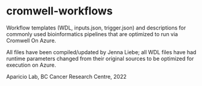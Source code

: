# cromwell-workflows
Workflow templates (WDL, inputs.json, trigger.json) and descriptions for commonly used bioinformatics pipelines that are optimized to run via Cromwell On Azure.

All files have been compiled/updated by Jenna Liebe; all WDL files have had runtime parameters changed from their original sources to be optimized for execution on Azure.

Aparicio Lab, BC Cancer Research Centre, 2022
